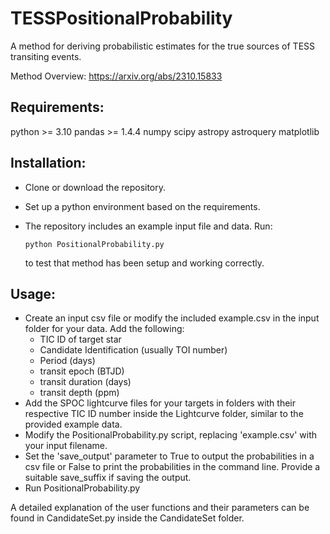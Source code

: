 # TESSPositionalProbability

A method for deriving probabilistic estimates for the true sources of TESS transiting events. 

Method Overview: https://arxiv.org/abs/2310.15833

## Requirements:
python >= 3.10
pandas  >= 1.4.4
numpy
scipy
astropy
astroquery
matplotlib

## Installation:
- Clone or download the repository.
- Set up a python environment based on the requirements. 
- The repository includes an example input file and data. Run:

  ```python PositionalProbability.py```

  to test that method has been setup and working correctly.

## Usage:
- Create an input csv file or modify the included example.csv in the input folder for your data. Add the following:
  - TIC ID of target star
  - Candidate Identification (usually TOI number)
  - Period (days)
  - transit epoch (BTJD)
  - transit duration (days)
  - transit depth (ppm)
- Add the SPOC lightcurve files for your targets in folders with their respective TIC ID number inside the Lightcurve folder, similar to the provided example data.
- Modify the PositionalProbability.py script, replacing 'example.csv' with your input filename.
- Set the 'save_output' parameter to True to output the probabilities in a csv file or False to print the probabilities in the command line. Provide a suitable save_suffix if saving the output.
- Run PositionalProbability.py

A detailed explanation of the user functions and their parameters can be found in CandidateSet.py inside the CandidateSet folder. 
